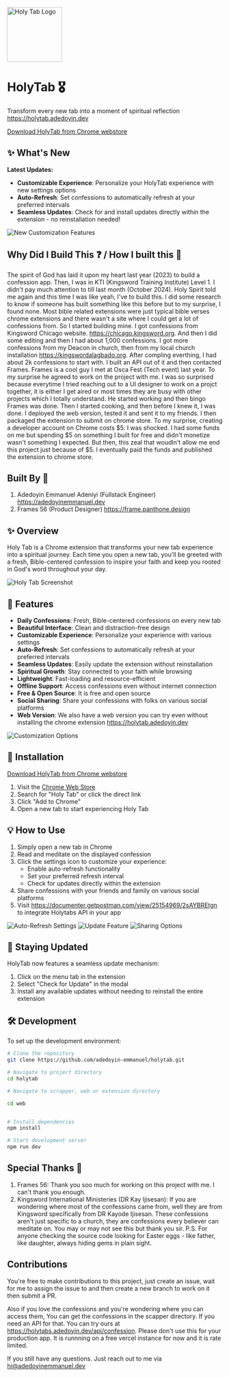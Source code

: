 <img src="md-assets/logo.png" alt="Holy Tab Logo" width="128" height="128">

# HolyTab 🎖️

Transform every new tab into a moment of spiritual reflection <https://holytab.adedoyin.dev>

[Download HolyTab from Chrome webstore](https://chromewebstore.google.com/detail/holytab/iflnngdlafnhjjebkiocghjpkaplebpd)

## ✨ What's New

**Latest Updates:**

- **Customizable Experience**: Personalize your HolyTab experience with new settings options
- **Auto-Refresh**: Set confessions to automatically refresh at your preferred intervals
- **Seamless Updates**: Check for and install updates directly within the extension - no reinstallation needed!

![New Customization Features](md-assets/img-1.png)

## Why Did I Build This ❓ / How I built this 🤔

The spirit of God has laid it upon my heart last year (2023) to build a confession app. Then, I was in KTI (Kingsword Training Institute) Level 1. I didn't pay much attention to till last month (October 2024). Holy Spirit told me again and this time I was like yeah, I've to build this. I did some research to know if someone has built something like this before but to my surprise, I found none. Most bible related extensions were just typical bible verses chrome extensions and there wasn't a site where I could get a lot of confessions from. So I started building mine. I got confessions from Kingsword Chicago website. <https://chicago.kingsword.org>. And then I did some editing and then I had about 1,000 confessions. I got more confessions from my Deacon in church, then from my local church installation <https://kingswordalagbado.org>. After compling everthing, I had about 2k confessions to start with. I built an API out of it and then contacted Frames. Frames is a cool guy I met at Osca Fest (Tech event) last year. To my surprise he agreed to work on the project with me. I was so surprised because everytime I tried reaching out to a UI designer to work on a projct together, it is either I get aired or most times they are busy with other projects which I totally understand. He started working and then bingo Frames was done. Then I started cooking, and then before I knew it, I was done. I deployed the web version, tested it and sent it to my friends. I then packaged the extension to submit on chrome store. To my surprise, creating a developer account on Chrome costs $5. I was shocked. I had some funds on me but spending $5 on something I built for free and didn't monetize wasn't something I expected. But then, this zeal that woudln't allow me end this project just because of $5. I eventually paid the funds and published the extension to chrome store.

## Built By 👨

1. Adedoyin Emmanuel Adeniyi (Fullstack Engineer) <https://adedoyinemmanuel.dev>
2. Frames 56 (Product Designer) <https://frame.panthone.design>

## ✨ Overview

Holy Tab is a Chrome extension that transforms your new tab experience into a spiritual journey. Each time you open a new tab, you'll be greeted with a fresh, Bible-centered confession to inspire your faith and keep you rooted in God's word throughout your day.

![Holy Tab Screenshot](md-assets/illustration-1.png)

## 🚀 Features

- **Daily Confessions**: Fresh, Bible-centered confessions on every new tab
- **Beautiful Interface**: Clean and distraction-free design
- **Customizable Experience**: Personalize your experience with various settings
- **Auto-Refresh**: Set confessions to automatically refresh at your preferred intervals
- **Seamless Updates**: Easily update the extension without reinstallation
- **Spiritual Growth**: Stay connected to your faith while browsing
- **Lightweight**: Fast-loading and resource-efficient
- **Offline Support**: Access confessions even without internet connection
- **Free & Open Source**: It is free and open source
- **Social Sharing**: Share your confessions with folks on various social platforms
- **Web Version**: We also have a web version you can try even without installing the chrome extension <https://holytab.adedoyin.dev>

![Customization Options](md-assets/img-1.png)

## 🔧 Installation

[Download HolyTab from Chrome webstore](https://chromewebstore.google.com/detail/holytab/iflnngdlafnhjjebkiocghjpkaplebpd)

1. Visit the [Chrome Web Store](https://chrome.google.com/webstore)
2. Search for "Holy Tab" or click the direct link
3. Click "Add to Chrome"
4. Open a new tab to start experiencing Holy Tab

## 💡 How to Use

1. Simply open a new tab in Chrome
2. Read and meditate on the displayed confession
3. Click the settings icon to customize your experience:
   - Enable auto-refresh functionality
   - Set your preferred refresh interval
   - Check for updates directly within the extension
4. Share confessions with your friends and family on various social platforms
5. Visit <https://documenter.getpostman.com/view/25154969/2sAYBREtgn> to integrate Holytabs API in your app

![Auto-Refresh Settings](md-assets/img-2.png)
![Update Feature](md-assets/img-3.png)
![Sharing Options](md-assets/img-4.png)

## 🔄 Staying Updated

HolyTab now features a seamless update mechanism:

1. Click on the menu tab in the extension
2. Select "Check for Update" in the modal
3. Install any available updates without needing to reinstall the entire extension

## 🛠️ Development

To set up the development environment:

```bash
# Clone the repository
git clone https://github.com/adedoyin-emmanuel/holytab.git

# Navigate to project directory
cd holytab

# Navigate to scrapper, web or extension directory

cd web


# Install dependencies
npm install

# Start development server
npm run dev
```

## Special Thanks 🙌

1. Frames 56: Thank you soo much for working on this project with me. I can't thank you enough.
2. Kingsword International Ministeries (DR Kay Ijisesan): If you are wondering where most of the confessions came from, well they are from Kingsword specifically from DR Kayode Ijisesan. These confessions aren't just specific to a church, they are confessions every believer can meditate on. You may or may not see this but thank you sir. P.S. For anyone checking the source code looking for Easter eggs - like father, like daughter, always hiding gems in plain sight.

## Contributions

You're free to make contributions to this project, just create an issue, wait for me to assign the issue to and then create a new branch to work on it then submit a PR.

Also if you love the confessions and you're wondering where you can access them, You can get the confessions in the scapper directory. If you need an API for that. You can try ours at <https://holytabs.adedoyin.dev/api/confession>. Please don't use this for your production app. It is runnning on a free vercel instance for now and it is rate limited.

If you still have any questions. Just reach out to me via <hi@adedoyinemmanuel.dev>
